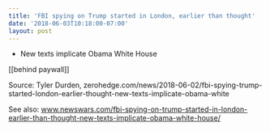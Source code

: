 ```yaml
---
title: 'FBI spying on Trump started in London, earlier than thought'
date: '2018-06-03T10:18:00-07:00'
layout: post
---
```


- New texts implicate Obama White House

\[\[behind paywall\]\]

Source: Tyler Durden, zerohedge.com/news/2018-06-02/fbi-spying-trump-started-london-earlier-thought-new-texts-implicate-obama-white

See also: www.newswars.com/fbi-spying-on-trump-started-in-london-earlier-than-thought-new-texts-implicate-obama-white-house/